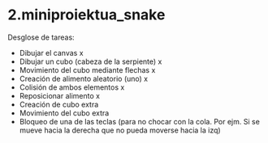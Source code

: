 # 2.miniproiektua_snake

Desglose de tareas:
-	Dibujar el canvas x
-	Dibujar un cubo (cabeza de la serpiente) x
-	Movimiento del cubo mediante flechas x
-	Creación de alimento aleatorio (uno) x 
-	Colisión de ambos elementos x
-	Reposicionar alimento x
-	Creación de cubo extra
-	Movimiento del cubo extra
-	Bloqueo de una de las teclas (para no chocar con la cola. Por ejm. Si se mueve hacia la derecha que no pueda moverse hacia la izq)
